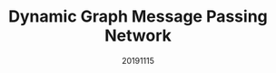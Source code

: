 ---
title: "Dynamic Graph Message Passing Network"
date: 20191115
category: "vision"
author_list: "Li Zhang, Dan Xu, Anurag Arnab, Philip H.S. Torr"
pub_in: "CVPR 2020"
oral: " (Oral)"
pdf_url: "https://arxiv.org/abs/1908.06955"
website: "http://www.robots.ox.ac.uk/~lz/dgmn/"
img_path1: "DGMN.gif"
img_path2: "DGMN.gif"
---